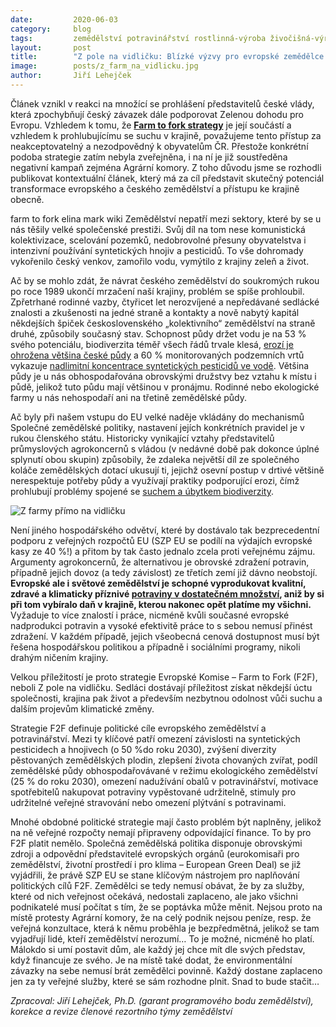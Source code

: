 ```yaml
---
date:         2020-06-03
category:     blog
tags:         zemědělství potravinářství rostlinná-výroba živočišná-výroba Jiří-Lehejček životní-prostředí
layout:       post
title:        "Z pole na vidličku: Blízké výzvy pro evropské zemědělce a krajinu"
image:        posts/z_farm_na_vidlicku.jpg
author:       Jiří Lehejček
---  
```


Článek vznikl v reakci na množící se prohlášení představitelů české vlády, která zpochybňují český závazek dále podporovat Zelenou dohodu pro Evropu. Vzhledem k tomu, že [__Farm to fork strategy__](https://www.ifpri.org/event/european-green-deal-farm-fork-strategy-sustainable-food) je její součástí a vzhledem k prohlubujícímu se suchu v krajině, považujeme tento přístup za neakceptovatelný a nezodpovědný k obyvatelům ČR. Přestože konkrétní podoba strategie zatím nebyla zveřejněna, i na ní je již soustředěna negativní kampaň zejména Agrární komory. Z toho důvodu jsme se rozhodli publikovat kontextuální článek, který má za cíl představit skutečný potenciál transformace evropského a českého zemědělství a přístupu ke krajině obecně.

farm to fork elina mark wiki
Zemědělství nepatří mezi sektory, které by se u nás těšily velké společenské prestiži. Svůj díl na tom nese komunistická kolektivizace, scelování pozemků, nedobrovolné přesuny obyvatelstva i intenzivní používání syntetických hnojiv a pesticidů. To vše dohromady vykořenilo český venkov, zamořilo vodu, vymýtilo z krajiny zeleň a život. 

Ač by se mohlo zdát, že návrat českého zemědělství do soukromých rukou po roce 1989 ukončí mrzačení naší krajiny, problém se spíše prohloubil. Zpřetrhané rodinné vazby, čtyřicet let nerozvíjené a nepředávané sedlácké znalosti a zkušenosti na jedné straně a kontakty a nově nabytý kapitál někdejších špiček československého „kolektivního“ zemědělství na straně druhé, způsobily současný stav. Schopnost půdy držet vodu je na 53 % svého potenciálu, biodiverzita téměř všech řádů trvale klesá, [erozí je ohrožena většina české půdy](http://eagri.cz/public/web/mze/puda/ochrana-pudy-a-krajiny/degradace-pud/vodni-eroze-pudy) a 60 % monitorovaných podzemních vrtů vykazuje [nadlimitní koncentrace syntetických pesticidů ve vodě](https://www.ifpri.org/event/european-green-deal-farm-fork-strategy-sustainable-food). Většina půdy je u nás obhospodařována obrovskými družstvy bez vztahu k místu i půdě, jelikož tuto půdu mají většinou v pronájmu. Rodinné nebo ekologické farmy u nás nehospodaří ani na třetině zemědělské půdy. 

Ač byly při našem vstupu do EU velké naděje vkládány do mechanismů Společné zemědělské politiky, nastavení jejích konkrétních pravidel je v rukou členského státu. Historicky vynikající vztahy představitelů průmyslových agrokoncernů s vládou (v nedávné době pak dokonce úplné splynutí obou skupin) způsobily, že zdaleka největší díl ze společného koláče zemědělských dotací ukusují ti, jejichž osevní postup v drtivé většině nerespektuje potřeby půdy a využívají praktiky podporující erozi, čímž prohlubují problémy spojené se [suchem a úbytkem biodiverzity](https://mapy.vumop.cz/). 

![Z farmy přímo na vidličku](https://zemedelstvi.pirati.cz/assets/posts/z_farm_na_vidlicku_2.jpg)

Není jiného hospodářského odvětví, které by dostávalo tak bezprecedentní podporu z veřejných rozpočtů EU (SZP EU se podílí na výdajích evropské kasy ze 40 %!) a přitom by tak často jednalo zcela proti veřejnému zájmu. Argumenty agrokoncernů, že alternativou je obrovské zdražení potravin, případně jejich dovoz (a tedy závislost) ze třetích zemí již dávno neobstojí. __Evropské ale i světové zemědělství je schopné vyprodukovat kvalitní, zdravé a klimaticky příznivé [potraviny v dostatečném množství](https://www.nature.com/articles/s41467-017-01410-w), aniž by si při tom vybíralo daň v krajině, kterou nakonec opět platíme my všichni.__ Vyžaduje to více znalostí i práce, nicméně kvůli současné evropské nadprodukci potravin a vysoké efektivitě práce to s sebou nemusí přinést zdražení. V každém případě, jejich všeobecná cenová dostupnost musí být řešena hospodářskou politikou a případně i sociálními programy, nikoli drahým ničením krajiny.

Velkou příležitostí je proto strategie Evropské Komise – Farm to Fork (F2F), neboli Z pole na vidličku. Sedláci dostávají příležitost získat někdejší úctu společnosti, krajina pak život a především nezbytnou odolnost vůči suchu a dalším projevům klimatické změny. 

Strategie F2F definuje politické cíle evropského zemědělství a potravinářství. Mezi ty klíčové patří omezení závislosti na syntetických pesticidech a hnojivech (o 50 %do roku 2030), zvýšení diverzity pěstovaných zemědělských plodin, zlepšení života chovaných zvířat, podíl zemědělské půdy obhospodařovávané v režimu ekologického zemědělství (25 % do roku 2030), omezení nadužívání obalů v potravinářství, motivace spotřebitelů nakupovat potraviny vypěstované udržitelně, stimuly pro udržitelné veřejné stravování nebo omezení plýtvání s potravinami.

Mnohé obdobné politické strategie mají často problém být naplněny, jelikož na ně veřejné rozpočty nemají připraveny odpovídající finance. To by pro F2F platit nemělo. Společná zemědělská politika disponuje obrovskými zdroji a odpovědní představitelé evropských orgánů (eurokomisaři pro zemědělství, životní prostředí i pro klima – European Green Deal) se již vyjádřili, že právě SZP EU se stane klíčovým nástrojem pro naplňování politických cílů F2F. Zemědělci se tedy nemusí obávat, že by za služby, které od nich veřejnost očekává, nedostali zaplaceno, ale jako všichni podnikatelé musí počítat s tím, že se poptávka může měnit. Nejsou proto na místě protesty Agrární komory, že na celý podnik nejsou peníze, resp. že veřejná konzultace, která k němu proběhla je bezpředmětná, jelikož se tam vyjadřují lidé, kteří zemědělství nerozumí… To je možné, nicméně ho platí. Málokdo si umí postavit dům, ale každý jej chce mít dle svých představ, když financuje ze svého. Je na místě také dodat, že environmentální závazky na sebe nemusí brát zemědělci povinně. Každý dostane zaplaceno jen za ty veřejné služby, které se sám rozhodne plnit. Snad to bude stačit…

*Zpracoval: Jiří Lehejček, Ph.D. (garant programového bodu zemědělství), korekce a revize členové rezortního týmy zemědělství*
